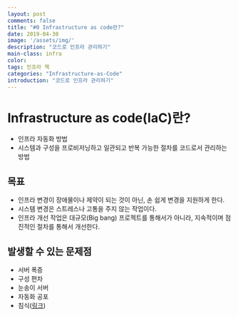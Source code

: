 ```yaml
---
layout: post
comments: false
title: "#0 Infrastructure as code란?"
date: 2019-04-30
image: '/assets/img/'
description: "코드로 인프라 관리하기"
main-class: infra
color:
tags: 인프라 책
categories: "Infrastructure-as-Code"
introduction: "코드로 인프라 관리하기"
---
```

# Infrastructure as code(IaC)란?

-   인프라 자동화 방법
-   시스템과 구성을 프로비저닝하고 일관되고 반복 가능한 절차를 코드로서 관리하는 방법

## 목표

-   인프라 변경이 장애물이나 제약이 되는 것이 아닌, 손 쉽게 변경을 지원하게 한다.
-   시스템 변경은 스트레스나 고통을 주지 않는 작업이다.
-   인프라 개선 작업은 대규모(Big bang) 프로젝트를 통해서가 아니라, 지속적이며 점진적인 절차를 통해서 개선한다.

## 발생할 수 있는 문제점

-   서버 폭증
-   구성 편차
-   눈송이 서버
-   자동화 공포
-   침식([링크](https://devcenter.heroku.com/articles/erosion-resistance#heroku-is-erosion-resistant))
